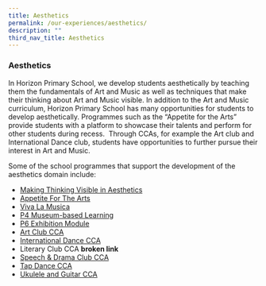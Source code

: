 ```yaml
---
title: Aesthetics
permalink: /our-experiences/aesthetics/
description: ""
third_nav_title: Aesthetics
---
```

### **Aesthetics**
In Horizon Primary School, we develop students aesthetically by teaching them the fundamentals of Art and Music as well as techniques that make their thinking about Art and Music visible. In addition to the Art and Music curriculum, Horizon Primary School has many opportunities for students to develop aesthetically. Programmes such as the “Appetite for the Arts” provide students with a platform to showcase their talents and perform for other students during recess.  Through CCAs, for example the Art club and International Dance club, students have opportunities to further pursue their interest in Art and Music.

Some of the school programmes that support the development of the aesthetics domain include:

* [Making Thinking Visible in Aesthetics](https://staging.d21co4ykjghpsi.amplifyapp.com/our-experiences/aesthetics/making-thinking-visible-in-aesthetics/)
* [Appetite For The Arts](https://staging.d21co4ykjghpsi.amplifyapp.com/our-experiences/aesthetics/appetite-for-the-arts/)
* [Viva La Musica](https://staging.d21co4ykjghpsi.amplifyapp.com/our-experiences/aesthetics/viva-la-musica/)
* [P4 Museum-based Learning](https://staging.d21co4ykjghpsi.amplifyapp.com/our-experiences/aesthetics/p4-museum-based-learning/)
* [P6 Exhibition Module](https://staging.d21co4ykjghpsi.amplifyapp.com/our-experiences/aesthetics/p6-exhibition-module/)
* [Art Club CCA](https://staging.d21co4ykjghpsi.amplifyapp.com/our-experiences/aesthetics/art-club/)
* [International Dance CCA](https://staging.d21co4ykjghpsi.amplifyapp.com/our-experiences/aesthetics/international-dance/)
* Literary Club CCA **broken link**
* [Speech & Drama Club CCA](https://staging.d21co4ykjghpsi.amplifyapp.com/our-experiences/aesthetics/speech-and-drama-club/)
* [Tap Dance CCA](https://staging.d21co4ykjghpsi.amplifyapp.com/our-experiences/aesthetics/tap-dance/)
* [Ukulele and Guitar CCA](https://staging.d21co4ykjghpsi.amplifyapp.com/our-experiences/aesthetics/ukulele-and-guitar/)